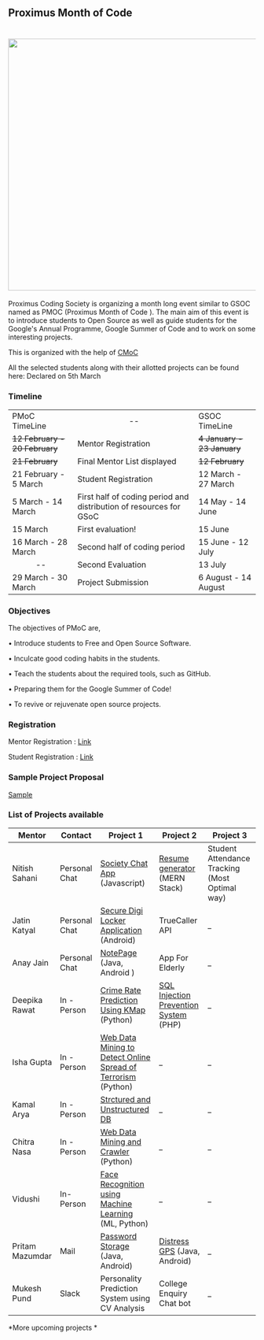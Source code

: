 ## Proximus Month of Code

<h1 align="center">
  <img src="https://github.com/proximus-coding-society/PMoC/blob/master/Proximus.jpg?raw=true" width ="512px" height ="auto">
</h1>

Proximus Coding Society is organizing a month long event similar to GSOC named as PMOC (Proximus Month of Code ). The main aim of this event is to introduce students to Open Source  as well as guide students for the Google's Annual Programme, Google Summer of Code and to work on some interesting projects.   

This is organized with the help of [CMoC](https://github.com/clusterinnovationcentre/CMoC)
  
All the selected students along with their allotted projects can be found here:  Declared on 5th March

### Timeline  
  
<table>
 <tr>
     <td>PMoC TimeLine</td>
     <td><center>--</center></td>
     <td>GSOC TimeLine</td>
 </tr>
  <tr>
      <td><strike>12 February - 20 February</strike></td>
    <td>Mentor Registration </td>
      <td><strike>4 January - 23 January</strike></td>
  </tr>
  <tr>
      <td><strike>21 February</strike></td>
    <td>Final Mentor List displayed</td>
      <td><strike>12 February</strike> </td>
  </tr>
  <tr>
    <td>21 February  - 5 March</td>
    <td>Student Registration  </td>
    <td>12 March - 27 March</td>
  </tr>
  <tr>
    <td>5 March -  14 March</td>
    <td>First half of coding period and distribution of resources for GSoC</td>
    <td>14 May - 14 June</td>
  </tr>
  <tr>
    <td>15 March</td>
    <td>First evaluation!</td>
    <td>15 June</td>
  </tr>
  <tr>
    <td>16 March - 28 March</td>
    <td>Second half of coding period </td>
    <td>15 June - 12 July</td>
  </tr>
  <tr>
      <td><center>--</center></td>
      <td>Second Evaluation</td>
      <td>13 July</td>
  </tr>
  <tr>
    <td>29 March - 30 March</td>
    <td>Project Submission</td>
    <td>6 August - 14 August</td>
  </tr>
</table>
  

### Objectives

The objectives of PMoC are, 

•  Introduce students to Free and Open Source Software.

•  Inculcate good coding habits in the students.

•  Teach the students about the required tools, such as GitHub. 

•  Preparing them for the Google Summer of Code! 

•  To revive or rejuvenate open source projects.



### Registration

Mentor Registration : [Link](https://docs.google.com/forms/d/1AkPfEARJn9KIeCvsiBRN6c2-1jdesEElNCoM_OHmcno/edit)

Student Registration : [Link](https://docs.google.com/forms/d/11FobWRD0NCcLZ_Bzc-dXz2QpgPVTNpo6Mq8HD3i7OUI/edit)

### Sample Project Proposal
[Sample](https://groups.drupal.org/node/459223)

### List of Projects available


    
| Mentor | Contact | Project 1 | Project 2 | Project 3 |
|--------|---------|-----------|-----------|-----------|
|Nitish Sahani|Personal Chat|[Society Chat App](https://github.com/Nashua354/Society-Chat-App) (Javascript) |[Resume generator](https://github.com/Nashua354/Resume-Generator) (MERN Stack)|Student Attendance Tracking (Most Optimal way)|
|Jatin Katyal|Personal Chat|[Secure Digi Locker Application](https://github.com/proximus-coding-society/Digi---Locker) (Android)|TrueCaller API|  _|
|Anay Jain|Personal Chat|[NotePage](https://github.com/anay-jain/NotePage) (Java, Android )|App For Elderly|_|
|Deepika Rawat|In - Person|[Crime Rate Prediction Using KMap](https://github.com/proximus-coding-society/Crime-Prediction---KMap) (Python)|[SQL Injection Prevention System](https://github.com/proximus-coding-society/SQL-Injection-Prevention-System) (PHP)|_|
|Isha Gupta|In - Person|[Web Data Mining to Detect Online Spread of Terrorism](https://github.com/proximus-coding-society/Web-Data-Mining-to-Detect-Online-Spread-of-Terrorism) (Python)|_|_|
|Kamal Arya|In - Person|[Strctured and Unstructured DB](https://github.com/proximus-coding-society/Strctured-and-Unstructured-DB) |_|_|
|Chitra Nasa|In - Person|[Web Data Mining and Crawler](https://github.com/proximus-coding-society/Web-Crawler) (Python)|_|_|
|Vidushi|In-Person|[Face Recognition using Machine Learning](https://github.com/proximus-coding-society/Face-Recognition-Using-Machine-Learning) (ML, Python)|_|_|
|Pritam Mazumdar|Mail|[Password Storage](https://github.com/Pritom14/Password-Storage) (Java, Android)|[Distress GPS](https://github.com/Pritom14/Gps) (Java, Android)|_|
|Mukesh Pund|Slack|Personality Prediction System using CV Analysis|College Enquiry Chat bot|_|


*More upcoming projects *
    
